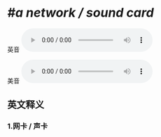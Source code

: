 # ***\#a network / sound card*** 
英音
<audio src="./media/a network card   a sound card 1_AAC.aac" controls="controls"></audio>

美音
<audio src="./media/a network card  a sound card2_AAC.aac" controls="controls"></audio>



  

英文释义
---
### 1.**网卡 / 声卡**  



